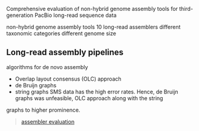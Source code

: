 
Comprehensive evaluation of 
non-hybrid genome assembly tools for 
third-generation PacBio long-read sequence data

non-hybrid genome assembly tools
10 long-read assemblers
different taxonomic categories 
different genome size



## Long-read assembly pipelines
algorithms for de novo assembly 
- Overlap layout consensus (OLC) approach 
- de Bruijn graphs 
- string graphs 
SMS data has the high error rates. Hence, de Bruijn graphs was unfeasible, OLC approach along with the string

graphs to higher prominence. 

> [assembler evaluation](https://academic.oup.com/bib/article/20/3/866/4590140)
<!--stackedit_data:
eyJoaXN0b3J5IjpbMTYwNzYyODc3Myw0MjE3MDg0MjYsLTE4Nj
E0NjQwNF19
-->